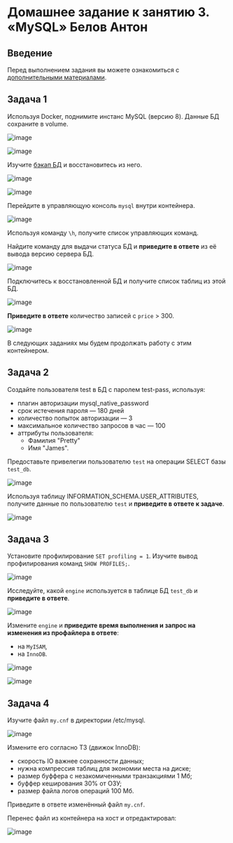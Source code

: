 # Домашнее задание к занятию 3. «MySQL» Белов Антон

## Введение

Перед выполнением задания вы можете ознакомиться с 
[дополнительными материалами](https://github.com/netology-code/virt-homeworks/blob/virt-11/additional/README.md).

## Задача 1

Используя Docker, поднимите инстанс MySQL (версию 8). Данные БД сохраните в volume.

![image](https://github.com/Belovant/bd/assets/107868869/7da7b955-36d6-4424-9d29-6a932fe2fbe8)

![image](https://github.com/Belovant/bd/assets/107868869/d3a1484c-00a7-415b-bc6b-f0411ffad4c1)

Изучите [бэкап БД](https://github.com/netology-code/virt-homeworks/tree/virt-11/06-db-03-mysql/test_data) и 
восстановитесь из него.

![image](https://github.com/Belovant/bd/assets/107868869/926fdd05-5863-4ae2-b020-bd47834d32a4)

![image](https://github.com/Belovant/bd/assets/107868869/c695d49f-7b24-4b27-a2a1-92a910f0767c)

Перейдите в управляющую консоль `mysql` внутри контейнера.

![image](https://github.com/Belovant/bd/assets/107868869/650ef258-a95b-480d-b7db-5f060a68937d)

Используя команду `\h`, получите список управляющих команд.

Найдите команду для выдачи статуса БД и **приведите в ответе** из её вывода версию сервера БД.

![image](https://github.com/Belovant/bd/assets/107868869/466952de-8bd2-4d0e-90b5-eda169b3fe0a)

Подключитесь к восстановленной БД и получите список таблиц из этой БД.

![image](https://github.com/Belovant/bd/assets/107868869/aaf6a22c-fe8e-467f-b00f-d4326b46ddd0)

**Приведите в ответе** количество записей с `price` > 300.

![image](https://github.com/Belovant/bd/assets/107868869/81f2de30-f495-4c63-a677-f8bcfb2b75d4)

В следующих заданиях мы будем продолжать работу с этим контейнером.

## Задача 2

Создайте пользователя test в БД c паролем test-pass, используя:

- плагин авторизации mysql_native_password
- срок истечения пароля — 180 дней 
- количество попыток авторизации — 3 
- максимальное количество запросов в час — 100
- аттрибуты пользователя:
    - Фамилия "Pretty"
    - Имя "James".

Предоставьте привелегии пользователю `test` на операции SELECT базы `test_db`.

![image](https://github.com/Belovant/bd/assets/107868869/7cb1960f-afd1-4574-bfe0-2bc1feaaef78)

Используя таблицу INFORMATION_SCHEMA.USER_ATTRIBUTES, получите данные по пользователю `test` и 
**приведите в ответе к задаче**.

![image](https://github.com/Belovant/bd/assets/107868869/e06c2540-4411-418d-8b27-05513ed8ef7e)

## Задача 3

Установите профилирование `SET profiling = 1`.
Изучите вывод профилирования команд `SHOW PROFILES;`.

![image](https://github.com/Belovant/bd/assets/107868869/9ca748fb-8d7e-41a8-b78d-a2ce3c4707a3)

Исследуйте, какой `engine` используется в таблице БД `test_db` и **приведите в ответе**.

![image](https://github.com/Belovant/bd/assets/107868869/60a3fd2f-16a6-4cad-8fc0-ac7421eaa1fb)

Измените `engine` и **приведите время выполнения и запрос на изменения из профайлера в ответе**:
- на `MyISAM`,
- на `InnoDB`.

![image](https://github.com/Belovant/bd/assets/107868869/09501402-0776-4a5e-b431-6a6e82948c1c)

![image](https://github.com/Belovant/bd/assets/107868869/844d7eeb-a70b-45e8-87ed-c4eb278fa309)

## Задача 4 

Изучите файл `my.cnf` в директории /etc/mysql.

![image](https://github.com/Belovant/bd/assets/107868869/34da6884-8af8-4671-bfa8-0ab37b9d63c1)

Измените его согласно ТЗ (движок InnoDB):

- скорость IO важнее сохранности данных;
- нужна компрессия таблиц для экономии места на диске;
- размер буффера с незакомиченными транзакциями 1 Мб;
- буффер кеширования 30% от ОЗУ;
- размер файла логов операций 100 Мб.

Приведите в ответе изменённый файл `my.cnf`.

Перенес файл из контейнера на хост и отредактировал:

![image](https://github.com/Belovant/bd/assets/107868869/d1688b7a-e698-4814-8702-5a291ca9dacd)
